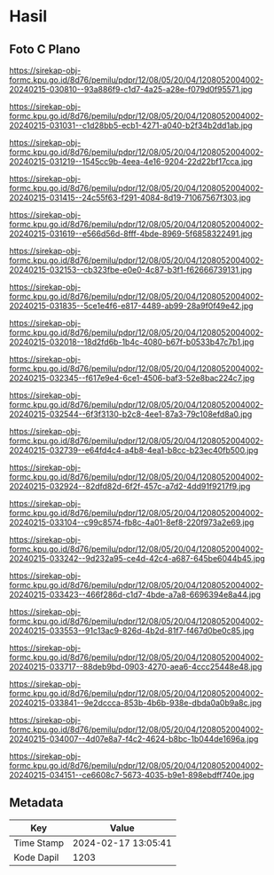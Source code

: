 # Hasil

## Foto C Plano

https://sirekap-obj-formc.kpu.go.id/8d76/pemilu/pdpr/12/08/05/20/04/1208052004002-20240215-030810--93a886f9-c1d7-4a25-a28e-f079d0f95571.jpg

https://sirekap-obj-formc.kpu.go.id/8d76/pemilu/pdpr/12/08/05/20/04/1208052004002-20240215-031031--c1d28bb5-ecb1-4271-a040-b2f34b2dd1ab.jpg

https://sirekap-obj-formc.kpu.go.id/8d76/pemilu/pdpr/12/08/05/20/04/1208052004002-20240215-031219--1545cc9b-4eea-4e16-9204-22d22bf17cca.jpg

https://sirekap-obj-formc.kpu.go.id/8d76/pemilu/pdpr/12/08/05/20/04/1208052004002-20240215-031415--24c55f63-f291-4084-8d19-71067567f303.jpg

https://sirekap-obj-formc.kpu.go.id/8d76/pemilu/pdpr/12/08/05/20/04/1208052004002-20240215-031619--e566d56d-8fff-4bde-8969-5f6858322491.jpg

https://sirekap-obj-formc.kpu.go.id/8d76/pemilu/pdpr/12/08/05/20/04/1208052004002-20240215-032153--cb323fbe-e0e0-4c87-b3f1-f62666739131.jpg

https://sirekap-obj-formc.kpu.go.id/8d76/pemilu/pdpr/12/08/05/20/04/1208052004002-20240215-031835--5ce1e4f6-e817-4489-ab99-28a9f0f49e42.jpg

https://sirekap-obj-formc.kpu.go.id/8d76/pemilu/pdpr/12/08/05/20/04/1208052004002-20240215-032018--18d2fd6b-1b4c-4080-b67f-b0533b47c7b1.jpg

https://sirekap-obj-formc.kpu.go.id/8d76/pemilu/pdpr/12/08/05/20/04/1208052004002-20240215-032345--f617e9e4-6ce1-4506-baf3-52e8bac224c7.jpg

https://sirekap-obj-formc.kpu.go.id/8d76/pemilu/pdpr/12/08/05/20/04/1208052004002-20240215-032544--6f3f3130-b2c8-4ee1-87a3-79c108efd8a0.jpg

https://sirekap-obj-formc.kpu.go.id/8d76/pemilu/pdpr/12/08/05/20/04/1208052004002-20240215-032739--e64fd4c4-a4b8-4ea1-b8cc-b23ec40fb500.jpg

https://sirekap-obj-formc.kpu.go.id/8d76/pemilu/pdpr/12/08/05/20/04/1208052004002-20240215-032924--82dfd82d-6f2f-457c-a7d2-4dd91f9217f9.jpg

https://sirekap-obj-formc.kpu.go.id/8d76/pemilu/pdpr/12/08/05/20/04/1208052004002-20240215-033104--c99c8574-fb8c-4a01-8ef8-220f973a2e69.jpg

https://sirekap-obj-formc.kpu.go.id/8d76/pemilu/pdpr/12/08/05/20/04/1208052004002-20240215-033242--9d232a95-ce4d-42c4-a687-645be6044b45.jpg

https://sirekap-obj-formc.kpu.go.id/8d76/pemilu/pdpr/12/08/05/20/04/1208052004002-20240215-033423--466f286d-c1d7-4bde-a7a8-6696394e8a44.jpg

https://sirekap-obj-formc.kpu.go.id/8d76/pemilu/pdpr/12/08/05/20/04/1208052004002-20240215-033553--91c13ac9-826d-4b2d-81f7-f467d0be0c85.jpg

https://sirekap-obj-formc.kpu.go.id/8d76/pemilu/pdpr/12/08/05/20/04/1208052004002-20240215-033717--88deb9bd-0903-4270-aea6-4ccc25448e48.jpg

https://sirekap-obj-formc.kpu.go.id/8d76/pemilu/pdpr/12/08/05/20/04/1208052004002-20240215-033841--9e2dccca-853b-4b6b-938e-dbda0a0b9a8c.jpg

https://sirekap-obj-formc.kpu.go.id/8d76/pemilu/pdpr/12/08/05/20/04/1208052004002-20240215-034007--4d07e8a7-f4c2-4624-b8bc-1b044de1696a.jpg

https://sirekap-obj-formc.kpu.go.id/8d76/pemilu/pdpr/12/08/05/20/04/1208052004002-20240215-034151--ce6608c7-5673-4035-b9e1-898ebdff740e.jpg


## Metadata

| Key        | Value               |
| ---------- | ------------------- |
| Time Stamp | 2024-02-17 13:05:41 |
| Kode Dapil | 1203                |



